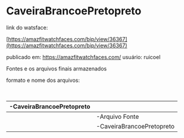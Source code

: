 # CaveiraBrancoePretopreto

link do watsface:

[https://amazfitwatchfaces.com/bip/view/36367](https://amazfitwatchfaces.com/bip/view/36367)





publicado em:
https://amazfitwatchfaces.com/
usuário: ruicoel

Fontes e os arquivos finais armazenados 

formato e nome dos arquivos:


​          

| -CaveiraBrancoePretopreto |                           |
| ------------------------- | ------------------------- |
|                           | -Arquivo Fonte            |
|                           | -CaveiraBrancoePretopreto |